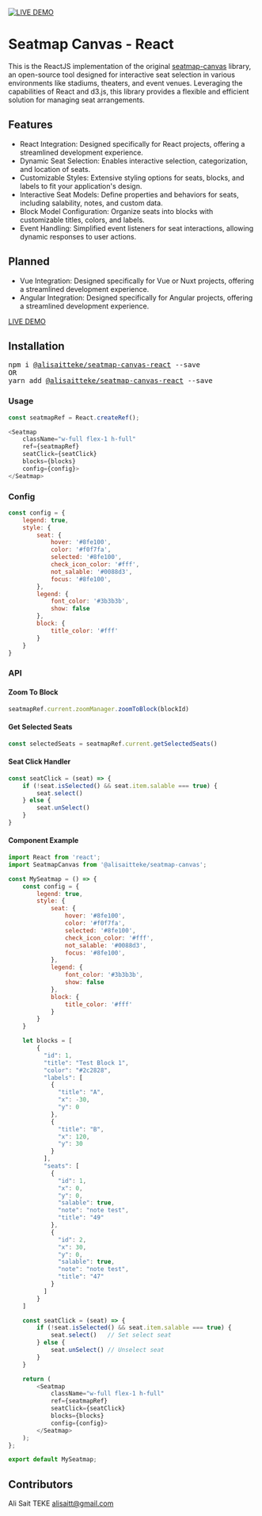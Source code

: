 [![LIVE DEMO](https://raw.githubusercontent.com/alisaitteke/seatmap-canvas-react/master/assets/banner_ui.png?raw=true)](https://alisaitteke.github.io/seatmap-canvas)

# Seatmap Canvas - React
This is the ReactJS implementation of the original [seatmap-canvas](https://alisaitteke.github.io/seatmap-canvas/) library, an open-source tool designed for interactive seat selection in various environments like stadiums, theaters, and event venues. Leveraging the capabilities of React and d3.js, this library provides a flexible and efficient solution for managing seat arrangements.

## Features
* React Integration: Designed specifically for React projects, offering a streamlined development experience.
* Dynamic Seat Selection: Enables interactive selection, categorization, and location of seats.
* Customizable Styles: Extensive styling options for seats, blocks, and labels to fit your application's design.
* Interactive Seat Models: Define properties and behaviors for seats, including salability, notes, and custom data.
* Block Model Configuration: Organize seats into blocks with customizable titles, colors, and labels.
* Event Handling: Simplified event listeners for seat interactions, allowing dynamic responses to user actions.


## Planned
- Vue Integration: Designed specifically for Vue or Nuxt projects, offering a streamlined development experience.
- Angular Integration: Designed specifically for Angular projects, offering a streamlined development experience.

[LIVE DEMO](https://alisaitteke.github.io/seatmap-canvas/)


## Installation
<pre>
npm i <a href="https://npm.pkg.github.com/alisaitteke/seatmap-canvas">@alisaitteke/seatmap-canvas-react</a> --save
OR
yarn add <a href="https://npm.pkg.github.com/alisaitteke/seatmap-canvas">@alisaitteke/seatmap-canvas-react</a> --save
</pre>


### Usage
```js
const seatmapRef = React.createRef();

<Seatmap 
    className="w-full flex-1 h-full" 
    ref={seatmapRef} 
    seatClick={seatClick} 
    blocks={blocks} 
    config={config}>
</Seatmap>
```

### Config
```js
const config = {
    legend: true,
    style: {
        seat: {
            hover: '#8fe100',
            color: '#f0f7fa',
            selected: '#8fe100',
            check_icon_color: '#fff',
            not_salable: '#0088d3',
            focus: '#8fe100',
        },
        legend: {
            font_color: '#3b3b3b',
            show: false
        },
        block: {
            title_color: '#fff'
        }
    }
}
```


### API

#### Zoom To Block
```js
seatmapRef.current.zoomManager.zoomToBlock(blockId)
```


#### Get Selected Seats
```js
const selectedSeats = seatmapRef.current.getSelectedSeats()

```


#### Seat Click Handler
```js
const seatClick = (seat) => {
    if (!seat.isSelected() && seat.item.salable === true) {
        seat.select()
    } else {
        seat.unSelect()
    }
}
```

#### Component Example
```js
import React from 'react';
import SeatmapCanvas from '@alisaitteke/seatmap-canvas';

const MySeatmap = () => {
    const config = {
        legend: true,
        style: {
            seat: {
                hover: '#8fe100',
                color: '#f0f7fa',
                selected: '#8fe100',
                check_icon_color: '#fff',
                not_salable: '#0088d3',
                focus: '#8fe100',
            },
            legend: {
                font_color: '#3b3b3b',
                show: false
            },
            block: {
                title_color: '#fff'
            }
        }
    }

    let blocks = [
        {
          "id": 1,
          "title": "Test Block 1",
          "color": "#2c2828",
          "labels": [
            {
              "title": "A",
              "x": -30,
              "y": 0
            },
            {
              "title": "B",
              "x": 120,
              "y": 30
            }
          ],
          "seats": [
            {
              "id": 1,
              "x": 0,
              "y": 0,
              "salable": true,
              "note": "note test",
              "title": "49"
            },
            {
              "id": 2,
              "x": 30,
              "y": 0,
              "salable": true,
              "note": "note test",
              "title": "47"
            }
          ]
        }
    ]

    const seatClick = (seat) => {
        if (!seat.isSelected() && seat.item.salable === true) {
            seat.select()   // Set select seat
        } else {
            seat.unSelect() // Unselect seat
        }
    }

    return (
        <Seatmap
            className="w-full flex-1 h-full"
            ref={seatmapRef}
            seatClick={seatClick}
            blocks={blocks}
            config={config}>
        </Seatmap>
    );
};

export default MySeatmap;

```

## Contributors
Ali Sait TEKE <alisaitt@gmail.com>
